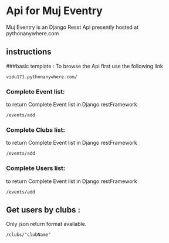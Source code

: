 # Api for Muj Eventry 
Muj Eventry is an Django Resst Api presently hosted at pythonanywhere.com 


## instructions

###basic template : 
To browse the Api first use the following link

```
vidu171.pythonanywhere.com/
```
### Complete Event list:
to return Complete Event list in Django restFramework
```
/events/add
```

### Complete Clubs list:
to return Complete Event list in Django restFramework
```
/events/add
```
### Complete Users list:
to return Complete Event list in Django restFramework
```
/events/add
```
## Get users by clubs :
Only json return format available.
```
/clubs/"clubName"
```
